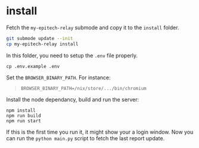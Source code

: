 # install

Fetch the `my-epitech-relay` submode and copy it to the `install` folder.

```sh
git submode update --init
cp my-epitech-relay install
```

In this folder, you need to setup the `.env` file properly.

```
cp .env.example .env
```

Set the `BROWSER_BINARY_PATH`. For instance:
> `BROWSER_BINARY_PATH=/nix/store/.../bin/chromium`

Install the node dependancy, build and run the server:
```
npm install
npm run build
npm run start
```

If this is the first time you run it, it might show your a login window.
Now you can run the `python main.py` script to fetch the last report update.

